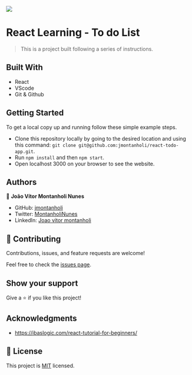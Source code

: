 ![](https://img.shields.io/badge/Microverse-blueviolet)

# React Learning - To do List

> This is a project built following a series of instructions.

## Built With

- React
- VScode
- Git & Github

## Getting Started

To get a local copy up and running follow these simple example steps.

- Clone this repository locally by going to the desired location and using this command: ```git clone git@github.com:jmontanholi/react-todo-app.git```.
- Run ```npm install``` and then ```npm start```.
- Open localhost 3000 on your browser to see the website.



## Authors

👤 **João Vítor Montanholi Nunes**

- GitHub: [jmontanholi](https://github.com/jmontanholi)
- Twitter: [MontanholiNunes](https://twitter.com/MontanholiNunes)
- LinkedIn: [Joao vitor montanholi](https://www.linkedin.com/in/joaovitormontanholi/)

## 🤝 Contributing

Contributions, issues, and feature requests are welcome!

Feel free to check the [issues page](../../issues/).

## Show your support

Give a ⭐️ if you like this project!

## Acknowledgments

- https://ibaslogic.com/react-tutorial-for-beginners/

## 📝 License

This project is [MIT](./MIT.md) licensed.